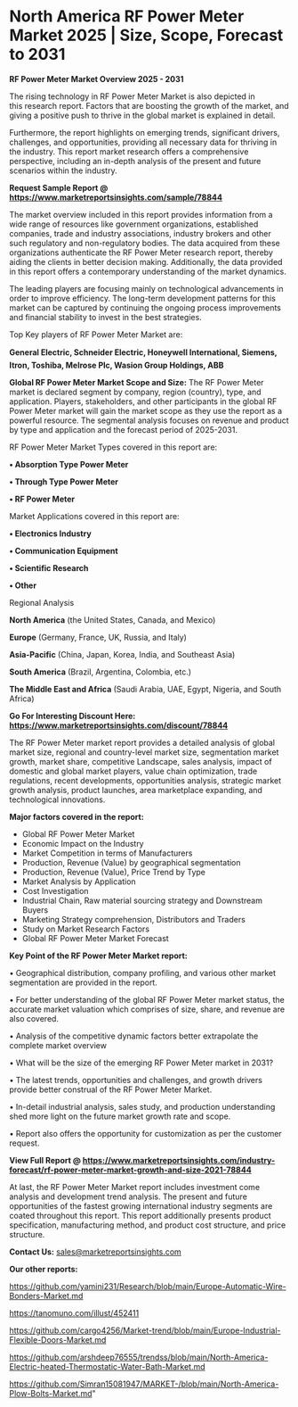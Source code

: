 # North America RF Power Meter Market 2025 | Size, Scope, Forecast to 2031

<Strong> RF Power Meter Market Overview 2025 - 2031</strong>

The rising technology in RF Power Meter Market is also depicted in this research report. Factors that are boosting the growth of the market, and giving a positive push to thrive in the global market is explained in detail.

Furthermore, the report highlights on emerging trends, significant drivers, challenges, and opportunities, providing all necessary data for thriving in the industry. This report market research offers a comprehensive perspective, including an in-depth analysis of the present and future scenarios within the industry.

<strong>Request Sample Report @ <a href=https://www.marketreportsinsights.com/sample/78844>https://www.marketreportsinsights.com/sample/78844</a></strong>

The market overview included in this report provides information from a wide range of resources like government organizations, established companies, trade and industry associations, industry brokers and other such regulatory and non-regulatory bodies. The data acquired from these organizations authenticate the RF Power Meter research report, thereby aiding the clients in better decision making. Additionally, the data provided in this report offers a contemporary understanding of the market dynamics.

The leading players are focusing mainly on technological advancements in order to improve efficiency. The long-term development patterns for this market can be captured by continuing the ongoing process improvements and financial stability to invest in the best strategies.

Top Key players of RF Power Meter Market are:

<strong>General Electric, Schneider Electric, Honeywell International, Siemens, Itron, Toshiba, Melrose Plc, Wasion Group Holdings, ABB</strong>

<strong><b>Global RF Power Meter Market Scope and Size:</b></strong>
The RF Power Meter market is declared segment by company, region (country), type, and application. Players, stakeholders, and other participants in the global RF Power Meter market will gain the market scope as they use the report as a powerful resource. The segmental analysis focuses on revenue and product by type and application and the forecast period of 2025-2031.

RF Power Meter Market Types covered in this report are:

<strong>• Absorption Type Power Meter

• Through Type Power Meter

• RF Power Meter</strong>

Market Applications covered in this report are:

<strong>• Electronics Industry

• Communication Equipment

• Scientific Research

• Other</strong> 

Regional Analysis

<strong>North America</strong> (the United States, Canada, and Mexico)

<strong>Europe</strong> (Germany, France, UK, Russia, and Italy)

<strong>Asia-Pacific</strong> (China, Japan, Korea, India, and Southeast Asia)

<strong>South America</strong> (Brazil, Argentina, Colombia, etc.)

<strong>The Middle East and Africa</strong> (Saudi Arabia, UAE, Egypt, Nigeria, and South Africa)

<strong>Go For Interesting Discount Here: <a href=https://www.marketreportsinsights.com/discount/78844>https://www.marketreportsinsights.com/discount/78844</a></strong>

The RF Power Meter market report provides a detailed analysis of global market size, regional and country-level market size, segmentation market growth, market share, competitive Landscape, sales analysis, impact of domestic and global market players, value chain optimization, trade regulations, recent developments, opportunities analysis, strategic market growth analysis, product launches, area marketplace expanding, and technological innovations.

<strong><b>Major factors covered in the report:</b></strong>
<ul>
  <li>Global RF Power Meter Market </li>
  <li>Economic Impact on the Industry</li>
  <li>Market Competition in terms of Manufacturers</li>
  <li>Production, Revenue (Value) by geographical segmentation</li>
  <li>Production, Revenue (Value), Price Trend by Type</li>
  <li>Market Analysis by Application</li>
  <li>Cost Investigation</li>
  <li>Industrial Chain, Raw material sourcing strategy and Downstream Buyers</li>
  <li>Marketing Strategy comprehension, Distributors and Traders</li>
  <li>Study on Market Research Factors</li>
  <li>Global RF Power Meter Market Forecast</li>
</ul>

<strong><b>Key Point of the RF Power Meter Market report:</b></strong>

• Geographical distribution, company profiling, and various other market segmentation are provided in the report.

• For better understanding of the global RF Power Meter market status, the accurate market valuation which comprises of size, share, and revenue are also covered.

• Analysis of the competitive dynamic factors better extrapolate the complete market overview

• What will be the size of the emerging RF Power Meter market in 2031?

• The latest trends, opportunities and challenges, and growth drivers provide better construal of the RF Power Meter Market.

• In-detail industrial analysis, sales study, and production understanding shed more light on the future market growth rate and scope.

• Report also offers the opportunity for customization as per the customer request.

<strong><b>View Full Report @ <a href=https://www.marketreportsinsights.com/industry-forecast/rf-power-meter-market-growth-and-size-2021-78844>https://www.marketreportsinsights.com/industry-forecast/rf-power-meter-market-growth-and-size-2021-78844</a></b></strong>


At last, the RF Power Meter Market report includes investment come analysis and development trend analysis. The present and future opportunities of the fastest growing international industry segments are coated throughout this report. This report additionally presents product specification, manufacturing method, and product cost structure, and price structure.

<strong>Contact Us:</strong>
sales@marketreportsinsights.com

<strong>Our other reports:</strong>

<a href=https://github.com/yamini231/Research/blob/main/Europe-Automatic-Wire-Bonders-Market.md>https://github.com/yamini231/Research/blob/main/Europe-Automatic-Wire-Bonders-Market.md</a>

<a href=https://tanomuno.com/illust/452411>https://tanomuno.com/illust/452411</a>

<a href=https://github.com/cargo4256/Market-trend/blob/main/Europe-Industrial-Flexible-Doors-Market.md>https://github.com/cargo4256/Market-trend/blob/main/Europe-Industrial-Flexible-Doors-Market.md</a>

<a href=https://github.com/arshdeep76555/trendss/blob/main/North-America-Electric-heated-Thermostatic-Water-Bath-Market.md>https://github.com/arshdeep76555/trendss/blob/main/North-America-Electric-heated-Thermostatic-Water-Bath-Market.md</a>

<a href=https://github.com/Simran15081947/MARKET-/blob/main/North-America-Plow-Bolts-Market.md>https://github.com/Simran15081947/MARKET-/blob/main/North-America-Plow-Bolts-Market.md</a>"

